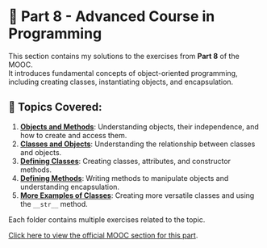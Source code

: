 # 📂 Part 8 - Advanced Course in Programming

This section contains my solutions to the exercises from **Part 8** of the MOOC.  
It introduces fundamental concepts of object-oriented programming, including creating classes, instantiating objects, and encapsulation.

## 📌 Topics Covered:
1. [**Objects and Methods**](https://github.com/MadalenaAndrade/Python-Learning-Exercises/tree/main/Part-08-Advanced-Course-in-Programming/1_Objects_Methods): Understanding objects, their independence, and how to create and access them.
2. [**Classes and Objects**](https://github.com/MadalenaAndrade/Python-Learning-Exercises/tree/main/Part-08-Advanced-Course-in-Programming/2_Classes_Objects): Understanding the relationship between classes and objects.
3. [**Defining Classes**](https://github.com/MadalenaAndrade/Python-Learning-Exercises/tree/main/Part-08-Advanced-Course-in-Programming/3_Defining_classes): Creating classes, attributes, and constructor methods.
4. [**Defining Methods**](https://github.com/MadalenaAndrade/Python-Learning-Exercises/tree/main/Part-08-Advanced-Course-in-Programming/4_Defining_methods): Writing methods to manipulate objects and understanding encapsulation.
5. [**More Examples of Classes**](https://github.com/MadalenaAndrade/Python-Learning-Exercises/tree/main/Part-08-Advanced-Course-in-Programming/5_More_examples_classes): Creating more versatile classes and using the `__str__` method.

Each folder contains multiple exercises related to the topic.

[Click here to view the official MOOC section for this part](https://programming-24.mooc.fi/part-8).
